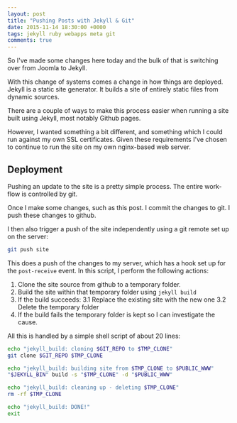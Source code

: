 ```yaml
---
layout: post
title: "Pushing Posts with Jekyll & Git"
date: 2015-11-14 18:30:00 +0000
tags: jekyll ruby webapps meta git
comments: true
---
```


So I've made some changes here today and the bulk of that is switching over from
Joomla to Jekyll.

With this change of systems comes a change in how things are deployed.
Jekyll is a static site generator. It builds a site of entirely static files
from dynamic sources.

There are a couple of ways to make this process easier when running a site built
using Jekyll, most notably Github pages.

However, I wanted something a bit different, and something which I could run
against my own SSL certificates. Given these requirements I've chosen to
continue to run the site on my own nginx-based web server.

## Deployment

Pushing an update to the site is a pretty simple process. The entire work-flow
is controlled by git.

Once I make some changes, such as this post. I commit the changes to git.
I push these changes to github.

I then also trigger a push of the site independently using a git remote set up
on the server:

~~~~bash
git push site	
~~~~

This does a push of the changes to my server, which has a hook set up for the
`post-receive` event.
In this script, I perform the following actions:

1. Clone the site source from github to a temporary folder.
2. Build the site within that temporary folder using `jekyll build`
3. If the build succeeds:
	3.1 Replace the existing site with the new one
	3.2 Delete the temporary folder
4. If the build fails the temporary folder is kept so I can investigate the cause.

All this is handled by a simple shell script of about 20 lines:


~~~~bash
echo "jekyll_build: cloning $GIT_REPO to $TMP_CLONE"
git clone $GIT_REPO $TMP_CLONE

echo "jekyll_build: building site from $TMP_CLONE to $PUBLIC_WWW"
"$JEKYLL_BIN" build -s "$TMP_CLONE" -d "$PUBLIC_WWW"

echo "jekyll_build: cleaning up - deleting $TMP_CLONE"
rm -rf $TMP_CLONE

echo "jekyll_build: DONE!"
exit
~~~~
